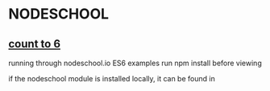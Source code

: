 NODESCHOOL 
==========
[count to 6](http://nodeschool.io/#count-to-6)
----------

running through nodeschool.io ES6 examples
run npm install before viewing

if the nodeschool module is installed locally, it can be found in
